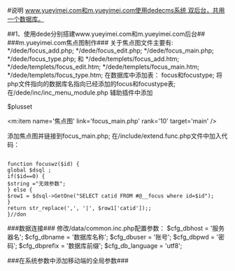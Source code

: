 #说明
www.yueyimei.com和m.yueyimei.com使用dedecms系统,双后台，共用一个数据库。

##1、使用dede分别搭建www.yueyimei.com和m.yueyimei.com后台##
###m.yueyimei.com焦点图制作###
关于焦点图文件主要有:
*/dede/focus_add.php;
*/dede/focus_edit.php;
*/dede/focus_main.php;
*/dede/focus_type.php;
和
*/dede/templets/focus_add.htm;
*/dede/templets/focus_edit.htm;
*/dede/templets/focus_main.htm;
*/dede/templets/focus_type.htm;
在数据库中添加表：
focus和focustype;
将php文件指向的数据库名指向已经添加的focus和focustype表;
在/dede/inc/inc_menu_module.php 辅助插件中添加

$plusset

<m:item name='焦点图' link='focus_main.php' rank='10' target='main' />

添加焦点图并链接到focus_main.php;
在/include/extend.func.php文件中加入代码：
<pre><code>
function focuswz($id) {
global $dsql ;
if($id==0) {
$string ="无效参数";
} else {
$row1 = $dsql->GetOne("SELECT catid FROM #@__focus where id=$id");
}
return str_replace(',', '|', $row1['catid']);;
}//don
</code></pre>

###数据连接###
修改/data/common.inc.php配置参数：
$cfg_dbhost = '服务器名';
$cfg_dbname = '数据库名称';
$cfg_dbuser = '账号';
$cfg_dbpwd = '密码';
$cfg_dbprefix = '数据库前缀';
$cfg_db_language = 'utf8';

###在系统参数中添加移动端的全局参数###